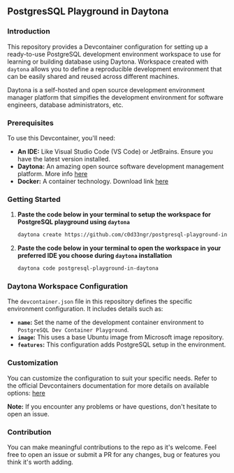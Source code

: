 ## **PostgresSQL Playground in Daytona**

### **Introduction**
This repository provides a Devcontainer configuration for setting up a ready-to-use PostgreSQL development environment workspace to use for learning or building database using Daytona. Workspace created with `daytona` allows you to define a reproducible development environment that can be easily shared and reused across different machines.

Daytona is a self-hosted and open source development environment manager platform that simpifies the development environment for software engineers, database administrators, etc.

### **Prerequisites**
To use this Devcontainer, you'll need:

- **An IDE:** Like Visual Studio Code (VS Code) or JetBrains. Ensure you have the latest version installed.
- **Daytona:** An amazing open source software development management platform. More info [here](https://www.daytona.io/)
- **Docker:** A container technology. Download link [here](https://docs.docker.com/get-started/get-docker/)

### **Getting Started**
1. **Paste the code below in your terminal to setup the workspace for PostgreSQL playground using `daytona`**
   ```bash
   daytona create https://github.com/c0d33ngr/postgresql-playground-in-daytona.git
   ```
2. **Paste the code below in your terminal to open the workspace in your preferred IDE you choose during `daytona` installation**
   ```bash
   daytona code postgresql-playground-in-daytona
   ```

### **Daytona Workspace Configuration**
The `devcontainer.json` file in this repository defines the specific environment configuration. It includes details such as:

  - **`name`:** Set the name of the development container environment to ``PostgreSQL Dev Container Playground``.
  - **`image`:** This uses a base Ubuntu image from Microsoft image repository.
  - **`features`:** This configuration adds PostgreSQL setup in the environment.

### **Customization**
You can customize the configuration to suit your specific needs. Refer to the official Devcontainers documentation for more details on available options: [here](https://containers.dev/implementors/json_reference/)

**Note:** If you encounter any problems or have questions, don't hesitate to open an issue.

### **Contribution**
You can make meaningful contributions to the repo as it's welcome. Feel free to open an issue or submit a PR for any changes, bug or features you think it's worth adding.

